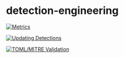 # detection-engineering


[![Metrics](https://github.com/isherwood-sec/detection-engineering/actions/workflows/metrics.yml/badge.svg)](https://github.com/isherwood-sec/detection-engineering/actions/workflows/metrics.yml)

[![Updating Detections](https://github.com/isherwood-sec/detection-engineering/actions/workflows/elastic_sync.yml/badge.svg)](https://github.com/isherwood-sec/detection-engineering/actions/workflows/elastic_sync.yml)

[![TOML/MITRE Validation](https://github.com/isherwood-sec/detection-engineering/actions/workflows/toml_mitre_validation.yml/badge.svg)](https://github.com/isherwood-sec/detection-engineering/actions/workflows/toml_mitre_validation.yml)
